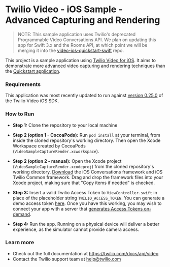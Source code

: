 Twilio Video - iOS Sample - Advanced Capturing and Rendering
==============================================================

> NOTE: This sample application uses Twilio's deprecated Programmable Video Conversations API. We plan on updating this app for Swift 3.x and the Rooms API, at which point we will be merging it into the [video-ios-quickstart-swift](https://github.com/twilio/video-quickstart-swift) repo.

This project is a sample application using [Twilio Video for iOS](https://www.twilio.com/docs/api/video). It aims to demonstrate more advanced video capturing and rendering techniques than the [Quickstart application](https://www.twilio.com/docs/api/video/guide/quickstart-ios).

### Requirements
This application was most recently updated to run against [version 0.25.0](https://www.twilio.com/docs/api/video/changelogs/ios) of the Twilio Video iOS SDK. 

### How to Run

* **Step 1:** Clone the repository to your local machine

* **Step 2 (option 1 - CocoaPods):** Run `pod install` at your terminal, from inside the cloned repository's working directory. Then open the Xcode Workspace created by CocoaPods (`VideoSampleCaptureRender.xcworkspace`).

* **Step 2 (option 2 - manual):** Open the Xcode project (`VideoSampleCaptureRender.xcodeproj`) from the cloned repository's working directory. [Download](https://www.twilio.com/docs/api/video/sdks#ios-sdk) the iOS Conversations framework and iOS Twilio Common framework. Drag and drop the framework files into your Xcode project, making sure that "Copy items if needed" is checked.

* **Step 3:** Insert a valid Twilio Access Token to `ViewController.swift` in place of the placeholder string `TWILIO_ACCESS_TOKEN`. You can generate a demo access token [here](https://www.twilio.com/user/account/video/dev-tools/testing-tools). Once you have this working, you may wish to connect your app with a server that [generates Access Tokens on-demand](https://www.twilio.com/docs/api/video/guide/identity).

* **Step 4:** Run the app. Running on a physical device will deliver a better experience, as the simulator cannot provide camera access.

### Learn more
- Check out the full documentation at https://twilio.com/docs/api/video
- Contact the Twilio support team at help@twilio.com
